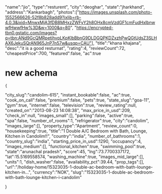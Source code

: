  "name":"jio",
    "type":"resturent",
    "city":"deoghar",
    "state":"jharkhand",
   "address":"Kankarbagh",
     "photos":["https://images.unsplash.com/photo-1552566626-52f8b828add9?ixlib=rb-4.0.3&ixid=MnwxMjA3fDB8MHxzZWFyY2h8OHx8cmVzdGF1cmFudHxlbnwwfHwwfHw%3D&w=1000&q=80",
       "https://encrypted-tbn0.gstatic.com/images?q=tbn:ANd9GcQMRpetihvpLKpKlbBbnG9DLDGQPKDZxzhPwQGtUdsZ3SLHAX6JekuSQrAN965JnP7n57w&usqp=CAU"],
   "title":"khana khajana",
   "desc":"it is a good resturnat",
    "rating":4,
    "reviewCount":72,
    "cheapestPrice":700,
    "featured":false,
    "ac":true



# new achema
    {

"city_slug":"candolim-615",
"instant_bookable":false,
"ac":true,
"cook_on_call":false,
"premium":false,
"pets":true,
"state_slug":"goa-11",
"gym":true,
"internet":false,
"television":true,
"review_rating":null,
"created_on":"2013-08-23 14:08:38",
"max_price_in_usd":209,
"check_in":null,
"images_small":[],
"parking":false,
"active":true,
"spa":false,
"number_of_rooms":1,
"refrigerator":true,
"city":"candolim",
"images_large":[],
"property_type":"Apartment",
"review_count":0,
"housekeeping":true,
"title":"1 Double A/C Bedroom with Bath, Lounge, Kitchen in Candolim!!",
"country":"india",
"number_of_bathrooms":1,
"country_slug":"india",
"starting_price_in_usd":1290,
"occupancy":4,
"images_medium":[],
"functional_kitchen":true,
"swimming_pool":true,
"state":"arunachal pradesh",
"score":45,
"lng":73.7700337172,
"lat":15.5169558574,
"washing_machine":true,
"images_mid_large":[],
"units":1,
"dish_washer":false,
"availability_pct":39.44,
"prop_tags":[],
"url":"/holiday-home/15323035-1-double-ac-bedroom-with-bath-lounge-kitchen-in…",
"currency":"NOK",
"slug":"15323035-1-double-ac-bedroom-with-bath-lounge-kitchen-i-candolim"
    
}
